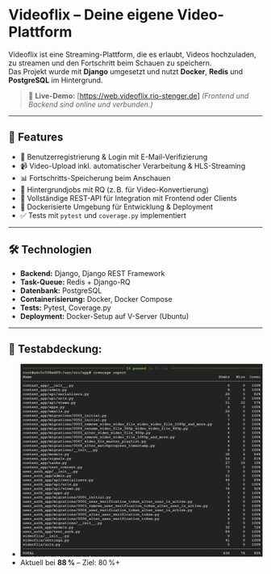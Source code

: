 #  Videoflix – Deine eigene Video-Plattform

Videoflix ist eine Streaming-Plattform, die es erlaubt, Videos hochzuladen, zu streamen und den Fortschritt beim Schauen zu speichern.  
Das Projekt wurde mit **Django** umgesetzt und nutzt **Docker**, **Redis** und **PostgreSQL** im Hintergrund.

> 🔗 **Live-Demo:** [https://web.videoflix.rio-stenger.de]
> *(Frontend und Backend sind online und verbunden.)*

---

## 🚀 Features

- 🔐 Benutzerregistrierung & Login mit E-Mail-Verifizierung
- 📹 Video-Upload inkl. automatischer Verarbeitung & HLS-Streaming
- 📊 Fortschritts-Speicherung beim Anschauen
- 🔁 Hintergrundjobs mit RQ (z. B. für Video-Konvertierung)
- 🔌 Vollständige REST-API für Integration mit Frontend oder Clients
- 🐳 Dockerisierte Umgebung für Entwicklung & Deployment
- ✅ Tests mit `pytest` und `coverage.py` implementiert

---

## 🛠️ Technologien

- **Backend:** Django, Django REST Framework
- **Task-Queue:** Redis + Django-RQ
- **Datenbank:** PostgreSQL
- **Containerisierung:** Docker, Docker Compose
- **Tests:** Pytest, Coverage.py
- **Deployment:** Docker-Setup auf V-Server (Ubuntu)

---

## 🧪 **Testabdeckung:**  
- ![Coverage Screenshot](assets/test_coverage.png)  
- Aktuell bei **88 %** – Ziel: 80 %+